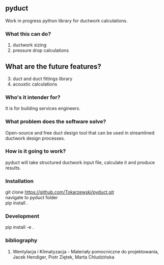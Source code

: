 ## pyduct

Work in progress python library for ductwork calculations.

### What this can do?

1. ductwork sizing  
2. pressure drop calculations  

## What are the future features?

3. duct and duct fittings library  
4. acoustic calculations  

### Who's it intender for?

It is for building services engineers.

### What problem does the software solve?

Open-source and free duct design tool that can be used in streamlined ductwork design processes.

### How is it going to work?

pyduct will take structured ductwork input file, calculate it and produce results.

### Installation

git clone https://github.com/Tokarzewski/pyduct.git  
navigate to pyduct folder  
pip install .

### Development

pip install -e .

### bibliography

1. Wentylacja i Klimatyzacja - Materiały pomocniczne do projektowania, Jacek Hendiger, Piotr Ziętek, Marta Chludzińska

